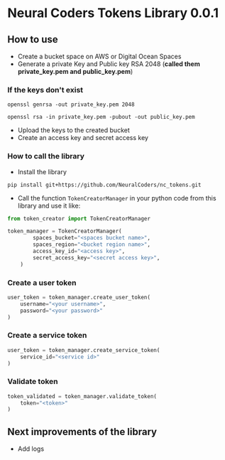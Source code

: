 # Neural Coders Tokens Library 0.0.1

## How to use

- Create a bucket space on AWS or Digital Ocean Spaces 
- Generate a private Key and Public key RSA 2048 (**called them private_key.pem and public_key.pem**)

### If the keys don't exist

```
openssl genrsa -out private_key.pem 2048
```

```
openssl rsa -in private_key.pem -pubout -out public_key.pem
```

- Upload the keys to the created bucket 
- Create an access key and secret access key

### How to call the library

- Install the library

```
pip install git+https://github.com/NeuralCoders/nc_tokens.git
```

- Call the function `TokenCreatorManager` in your python code from this library and use it like: 

```python
from token_creator import TokenCreatorManager

token_manager = TokenCreatorManager(
        spaces_bucket="<spaces bucket name>",
        spaces_region="<bucket region name>",
        access_key_id="<access key>",
        secret_access_key="<secret access key>",
    )
```

### Create a user token

```python
user_token = token_manager.create_user_token(
    username="<your username>",
    password="<your password>"
)
```

### Create a service token

```python
user_token = token_manager.create_service_token(
    service_id="<service id>"
)
```

### Validate token

```python
token_validated = token_manager.validate_token(
    token="<token>"
)
```

## Next improvements of the library

- Add logs